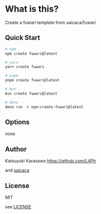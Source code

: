 # What is this?

Create a fuwari template from saicaca/fuwari

## Quick Start

```bash
# npm
npm create fuwari@latest

# yarn
yarn create fuwari

# pnpm
pnpm create fuwari@latest

# bun
bun create fuwari@latest

# deno
deno run -A npm:create-fuwari@latest
```

## Options

none

## Author

Katsuyuki Karasawa <https://github.com/L4Ph>

and [saicaca](https://github.com/saicaca)

## License

MIT

see [LICENSE](./LICENSE)